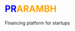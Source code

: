  <p style="text-align: center;"><h1 style="color: blue">PR<span style="color: orange">ARAMBH</span></h1>
 	<dl>
 		<dt>Financing platform for startups</dt>
 	</dl>
</p>
